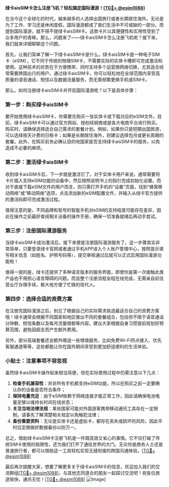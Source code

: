 **绿卡aisSIM卡怎么注册飞机？轻松搞定国际漫游！[[TG💪+ @esim1088](https://t.me/s/esim1088)]**

在当今这个全球化的时代，越来越多的人选择出国旅行或者长期居住海外。无论是为了工作、学习还是休闲度假，国际漫游都成了我们生活中不可或缺的一部分。而提到国际漫游，就不得不提绿卡aisSIM卡。这款卡片以其便捷性和实用性受到了众多用户的青睐。那么，问题来了——绿卡aisSIM卡怎么注册飞机呢？接下来，我们就来详细聊聊这个问题。

首先，让我们简单了解一下绿卡aisSIM卡是什么。绿卡aisSIM卡是一种电子SIM卡（eSIM），它不同于传统的物理SIM卡，不需要实际的实体卡槽即可完成激活和使用。这种技术的优势在于方便携带，同时支持多个运营商网络切换，尤其适合经常需要跨国出行的用户。通过绿卡aisSIM卡，你可以轻松地在全球范围内享受高质量的语音通话、短信以及数据流量服务，而无需频繁更换手机或SIM卡。

那么，如何注册绿卡aisSIM卡并开启国际漫游呢？以下是具体步骤：

### 第一步：购买绿卡aisSIM卡

要开始使用绿卡aisSIM卡，你需要先购买一张实体卡或下载对应的eSIM文件。目前，绿卡aisSIM卡可以通过官方网站、授权经销商或是各大电商平台进行购买。购买时，请确保选择适合自己需求的套餐计划。例如，如果你只是短期出国旅游，可以选择按天计费的日租卡；如果是长期居住海外，则建议选择包月或更长周期的套餐。此外，在购买前务必确认目的地国家是否支持绿卡aisSIM卡的服务，以免造成不必要的麻烦。

### 第二步：激活绿卡aisSIM卡

收到绿卡aisSIM卡后，下一步就是激活它了。对于实体卡用户来说，通常需要将卡片插入支持eSIM功能的设备中，然后按照说明书上的指引完成初始化设置。而对于直接下载eSIM文件的用户而言，则只需打开手机的“设置”页面，找到“蜂窝移动网络”或“移动网络”选项，点击添加新的eSIM配置文件，并输入从绿卡官方提供的激活码即可完成激活过程。

值得注意的是，不同品牌和型号的智能手机对eSIM的支持程度可能存在差异，因此在操作之前最好查阅相关设备的操作手册，确保一切准备就绪后再动手尝试。

### 第三步：注册国际漫游服务

当绿卡aisSIM卡成功激活后，接下来便是注册国际漫游服务了。这一步骤其实非常简单，只要登录绿卡官网或者通过手机APP进入个人账户管理中心，按照提示填写相关信息（如姓名、护照号码等），提交审核通过后就可以正式启用国际漫游功能啦！

值得一提的是，绿卡还提供了多种语言版本的服务界面，即使你是第一次接触此类产品也不用担心语言障碍的问题。而且整个注册流程全程在线完成，无需亲自前往营业厅办理手续，极大地方便了忙碌的现代人。

### 第四步：选择合适的资费方案

在注册完国际漫游之后，别忘了根据自己的实际需求挑选最适合自己的资费方案哦！绿卡通常会根据不同国家和地区推出不同的套餐组合，包括但不限于语音通话分钟数、短信条数以及每月流量限额等内容。建议大家根据自身习惯提前规划好预算范围，避免因超支而产生额外费用。

另外，部分高端套餐还会额外赠送一些增值服务，比如免费Wi-Fi热点接入、优先客服通道等等，这些都能让你在国外期间享受到更加舒适便利的生活体验。

### 小贴士：注意事项不容忽视

虽然绿卡aisSIM卡操作起来相当简便，但在实际使用过程中仍需注意以下几点：

1. **检查手机兼容性**：并非所有手机都支持eSIM功能，所以在购买之前一定要确认你的设备是否符合条件；
2. **保持电量充足**：由于eSIM依赖于网络连接才能正常工作，因此请确保电池电量足够以维持长时间在线状态；
3. **关注当地法律法规**：某些国家可能对外国游客携带移动通讯工具存在一定限制，请事先了解清楚相关规定以免触犯法律；
4. **备份重要资料**：无论是实体卡还是虚拟卡，都存在丢失或损坏的风险，因此平时应定期做好数据备份以防万一。

总之，借助绿卡aisSIM卡注册飞机是一件既高效又省心的事情。它不仅打破了传统SIM卡使用的局限性，还为我们打开了通往世界的大门。无论你是商务人士还是普通旅行者，都可以借助这一工具轻松实现无缝衔接的跨国沟通体验。[[TG💪+ @esim1088](https://t.me/s/esim1088)]

最后再次提醒大家，想要了解更多关于绿卡aisSIM卡的信息，欢迎加入我们的交流群组[[TG💪+ @esim1088](https://t.me/s/esim1088)]，与其他志同道合的朋友一起探讨交流吧！祝各位旅途愉快，通讯无忧！[[TG💪+ @esim1088](https://t.me/s/esim1088)] ![Image](https://i.postimg.cc/4NQfJmqS/Snipaste-2025-05-13-00-14-12.png)]